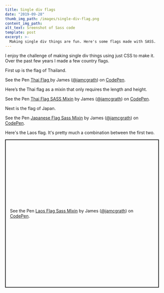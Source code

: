 ```yaml
---
title: Single div flags
date: "2019-09-28"
thumb_img_path: /images/single-div-flag.png
content_img_path:
alt_text: Sreenshot of Sass code
template: post
excerpt: >-
  Making single div things are fun. Here's some flags made with SASS.
---
```


I enjoy the challenge of making single div things using just CSS to make it. Over the past few years I made a few country flags.

First up is the flag of Thailand.

<p data-height="490" data-theme-id="7514" data-slug-hash="uFrvc" data-default-tab="result" data-user="jamcgrath" data-embed-version="2" data-pen-title="Thai Flag " class="codepen">See the Pen <a href="https://codepen.io/jamcgrath/pen/uFrvc/">Thai Flag </a> by James (<a href="https://codepen.io/jamcgrath">@jamcgrath</a>) on <a href="https://codepen.io">CodePen</a>.</p>

Here&#8217;s the Thai flag as a mixin that only requires the length and height.

<p data-height="490" data-theme-id="7514" data-slug-hash="DgEJn" data-default-tab="result" data-user="jamcgrath" data-embed-version="2" data-pen-title="Thai Flag SASS Mixin" class="codepen">See the Pen <a href="https://codepen.io/jamcgrath/pen/DgEJn/">Thai Flag SASS Mixin</a> by James (<a href="https://codepen.io/jamcgrath">@jamcgrath</a>) on <a href="https://codepen.io">CodePen</a>.</p>

Next is the flag of Japan.

<p data-height="300" data-theme-id="7514" data-slug-hash="sDGrB" data-default-tab="css,result" data-user="jamcgrath" data-embed-version="2" data-pen-title="Japanese Flag Sass Mixin" class="codepen">See the Pen <a href="https://codepen.io/jamcgrath/pen/sDGrB/">Japanese Flag Sass Mixin</a> by James (<a href="https://codepen.io/jamcgrath">@jamcgrath</a>) on <a href="https://codepen.io">CodePen</a>.</p>

Here's the Laos flag. It's pretty much a combination between the first two.

<p class="codepen" data-height="483" data-theme-id="32872" data-default-tab="css,result" data-user="jamcgrath" data-slug-hash="pbRdEq" style="height: 483px; box-sizing: border-box; display: flex; align-items: center; justify-content: center; border: 2px solid; margin: 1em 0; padding: 1em;" data-pen-title="Laos Flag Sass Mixin">
  <span>See the Pen <a href="https://codepen.io/jamcgrath/pen/pbRdEq">
  Laos Flag Sass Mixin</a> by James (<a href="https://codepen.io/jamcgrath">@jamcgrath</a>)
  on <a href="https://codepen.io">CodePen</a>.</span>
</p>
<script async src="https://static.codepen.io/assets/embed/ei.js"></script>
